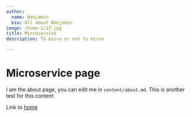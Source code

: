 ```yaml
---
author:
  name: Benjamin
  bio: All about Benjamin
image: /home-1/17.jpg
title: Microservice
description: To micro or not to micro

---
```

# Microservice page

I am the about page, you can edit me in <code>content/about.md</code>. This is another test for this content

Link to [home](/)
